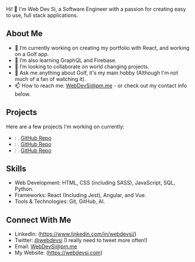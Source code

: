 Hi! 👋 I'm Web Dev Si, a Software Engineer with a passion for creating easy to use, full stack applications.

## About Me

- 🔭 I’m currently working on creating my portfolio with React, and working on a Golf app. 
- 🌱 I’m also learning GraphQL and Firebase.
- 👯 I’m looking to collaborate on world changing projects.
- 💬 Ask me anything about Golf, it's my main hobby (Although I'm not much of a fan of watching it).
- 📫 How to reach me: WebDevSi@pm.me - or check out my contact info below.

## Projects

Here are a few projects I'm working on currently:

- **<Bag Builder>**: <The app to help you figure out what clubs you need in your bag>. [GitHub Repo](<Link to GitHub Repo>)
- **<Golf Hole Goals>**: <Brief Project Description>. [GitHub Repo](<Link to GitHub Repo>)
- **<Golf Hols>**: <Brief Project Description>. [GitHub Repo](<Link to GitHub Repo>)

## Skills

- Web Development: HTML, CSS (including SASS), JavaScript, SQL, Python.
- Frameworks: React (Including Jest), Angular, and Vue.
- Tools & Technologies: Git, GitHub, AI.

## Connect With Me

- LinkedIn: (https://www.linkedin.com/in/webdevsi/)
- Twitter: [@webdevsi](https://twitter.com/webdevsi) (I really need to tweet more often!)
- Email: WebDevSi@pm.me
- My Website: (https://webdevsi.com)

<!---
WebDevSiDotCom/WebDevSiDotCom is a ✨ special ✨ repository because its `README.md` (this file) appears on your GitHub profile.
You can click the Preview link to take a look at your changes.
--->
